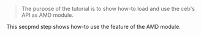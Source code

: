 > The purpose of the tutorial is to show how-to load and use the ceb's API as AMD module.

This secpmd step shows how-to use the feature of the AMD module.
